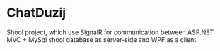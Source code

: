 # ChatDuzij

Shool project, which use SignalR for communication between ASP.NET MVC + MySql shool database as server-side and WPF as a client

